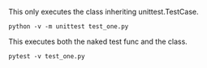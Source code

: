 This only executes the class inheriting unittest.TestCase.

```
python -v -m unittest test_one.py
```

This executes both the naked test func and the class.

```
pytest -v test_one.py
```
